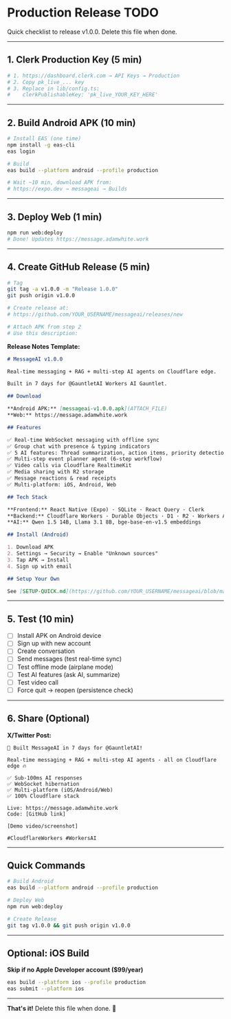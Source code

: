 # Production Release TODO

Quick checklist to release v1.0.0. Delete this file when done.

---

## 1. Clerk Production Key (5 min)

```bash
# 1. https://dashboard.clerk.com → API Keys → Production
# 2. Copy pk_live_... key
# 3. Replace in lib/config.ts:
#    clerkPublishableKey: 'pk_live_YOUR_KEY_HERE'
```

---

## 2. Build Android APK (10 min)

```bash
# Install EAS (one time)
npm install -g eas-cli
eas login

# Build
eas build --platform android --profile production

# Wait ~10 min, download APK from:
# https://expo.dev → messageai → Builds
```

---

## 3. Deploy Web (1 min)

```bash
npm run web:deploy
# Done! Updates https://message.adamwhite.work
```

---

## 4. Create GitHub Release (5 min)

```bash
# Tag
git tag -a v1.0.0 -m "Release 1.0.0"
git push origin v1.0.0

# Create release at:
# https://github.com/YOUR_USERNAME/messageai/releases/new

# Attach APK from step 2
# Use this description:
```

**Release Notes Template:**
```markdown
# MessageAI v1.0.0

Real-time messaging + RAG + multi-step AI agents on Cloudflare edge.

Built in 7 days for @GauntletAI Workers AI Gauntlet.

## Download

**Android APK:** [messageai-v1.0.0.apk](ATTACH_FILE)
**Web:** https://message.adamwhite.work

## Features

✅ Real-time WebSocket messaging with offline sync
✅ Group chat with presence & typing indicators  
✅ 5 AI features: Thread summarization, action items, priority detection, decision tracking, smart search
✅ Multi-step event planner agent (6-step workflow)
✅ Video calls via Cloudflare RealtimeKit
✅ Media sharing with R2 storage
✅ Message reactions & read receipts
✅ Multi-platform: iOS, Android, Web

## Tech Stack

**Frontend:** React Native (Expo) · SQLite · React Query · Clerk  
**Backend:** Cloudflare Workers · Durable Objects · D1 · R2 · Workers AI · Vectorize  
**AI:** Qwen 1.5 14B, Llama 3.1 8B, bge-base-en-v1.5 embeddings

## Install (Android)

1. Download APK
2. Settings → Security → Enable "Unknown sources"
3. Tap APK → Install
4. Sign up with email

## Setup Your Own

See [SETUP-QUICK.md](https://github.com/YOUR_USERNAME/messageai/blob/main/SETUP-QUICK.md) - takes ~15 min.
```

---

## 5. Test (10 min)

- [ ] Install APK on Android device
- [ ] Sign up with new account
- [ ] Create conversation
- [ ] Send messages (test real-time sync)
- [ ] Test offline mode (airplane mode)
- [ ] Test AI features (ask AI, summarize)
- [ ] Test video call
- [ ] Force quit → reopen (persistence check)

---

## 6. Share (Optional)

**X/Twitter Post:**
```
🚀 Built MessageAI in 7 days for @GauntletAI!

Real-time messaging + RAG + multi-step AI agents - all on Cloudflare edge 🔥

✅ Sub-100ms AI responses
✅ WebSocket hibernation  
✅ Multi-platform (iOS/Android/Web)
✅ 100% Cloudflare stack

Live: https://message.adamwhite.work
Code: [GitHub link]

[Demo video/screenshot]

#CloudflareWorkers #WorkersAI
```

---

## Quick Commands

```bash
# Build Android
eas build --platform android --profile production

# Deploy Web
npm run web:deploy

# Create Release
git tag v1.0.0 && git push origin v1.0.0
```

---

## Optional: iOS Build

**Skip if no Apple Developer account ($99/year)**

```bash
eas build --platform ios --profile production
eas submit --platform ios
```

---

**That's it!** Delete this file when done. 🚀


